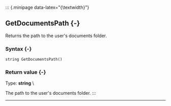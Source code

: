 ::: {.minipage data-latex="{\textwidth}"}
## GetDocumentsPath {-}

Returns the path to the user's documents folder.

### Syntax {-}

```{sql}
string GetDocumentsPath() 
```

### Return value {-}

Type: **string** \

The path to the user's documents folder.
:::

***